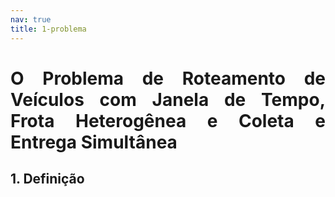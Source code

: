 ```yaml
---
nav: true
title: 1-problema
---
```


# <p style='text-align: justify;'> O Problema de Roteamento de Veículos com Janela de Tempo, Frota Heterogênea e Coleta e Entrega Simultânea </p>

## 1. Definição
